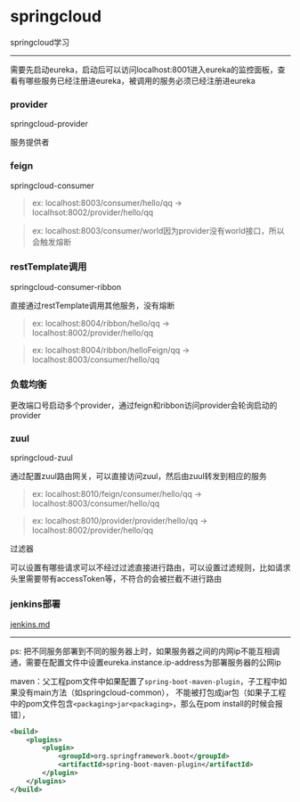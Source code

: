 # springcloud
springcloud学习

---

需要先启动eureka，启动后可以访问localhost:8001进入eureka的监控面板，查看有哪些服务已经注册进eureka，被调用的服务必须已经注册进eureka

### provider
springcloud-provider

服务提供者

### feign
springcloud-consumer

>ex: localhost:8003/consumer/hello/qq  ->  localhsot:8002/provider/hello/qq

>ex: localhost:8003/consumer/world因为provider没有world接口，所以会触发熔断
### restTemplate调用

springcloud-consumer-ribbon

直接通过restTemplate调用其他服务，没有熔断

>ex: localhost:8004/ribbon/hello/qq  -> localhost:8002/provider/hello/qq

>ex: localhost:8004/ribbon/helloFeign/qq  ->  localhost:8003/consumer/hello/qq

### 负载均衡

更改端口号启动多个provider，通过feign和ribbon访问provider会轮询启动的provider

### zuul

springcloud-zuul

通过配置zuul路由网关，可以直接访问zuul，然后由zuul转发到相应的服务

>ex: localhost:8010/feign/consumer/hello/qq -> localhost:8003/consumer/hello/qq

>ex: localhost:8010/provider/provider/hello/qq -> localhost:8002/provider/hello/qq

过滤器

可以设置有哪些请求可以不经过过滤直接进行路由，可以设置过滤规则，比如请求头里需要带有accessToken等，不符合的会被拦截不进行路由

### jenkins部署
[jenkins.md](https://github.com/swiperqi/springcloud/blob/master/jenkins.md)

---
ps: 把不同服务部署到不同的服务器上时，如果服务器之间的内网ip不能互相调通，需要在配置文件中设置eureka.instance.ip-address为部署服务器的公网ip

maven：父工程pom文件中如果配置了`spring-boot-maven-plugin`，子工程中如果没有main方法（如springcloud-common），
不能被打包成jar包（如果子工程中的pom文件包含`<packaging>jar<packaging>`，那么在pom install的时候会报错），
```xml
<build>
    <plugins>
        <plugin>
            <groupId>org.springframework.boot</groupId>
            <artifactId>spring-boot-maven-plugin</artifactId>
        </plugin>
    </plugins>
</build>
```